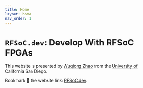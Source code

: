 ```yaml
---
title: Home
layout: home
nav_order: 1
---
```


# `RFSoC.dev`: Develop With RFSoC FPGAs

This website is presented by
[Wuqiong Zhao](https://wqzhao.org)
from the [University of California San Diego](https://ucsd.edu).

Bookmark 🌟 the website link: [RFSoC.dev](https://rfsoc.dev).
